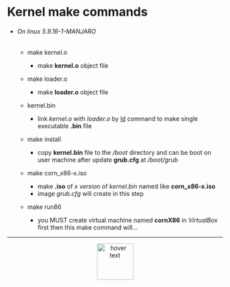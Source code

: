 #   Kernel make commands
- ###### On linux 5.9.16-1-MANJARO
    -   make kernel.o
        -   make **kernel.o** object file

    -   make loader.o
        -   make **loader.o** object file

    -   kernel.bin
        -   link *kernel.o* with *loader.o* by [ld](https://man7.org/linux/man-pages/man1/ld.1.html) command to make single executable **.bin** file

    -   make install
        -   copy **kernel.bin** file to the */boot* directory and can be boot on user machine after update **grub.cfg** at */boot/grub*

    -   make corn_x86-x.iso
        -   make **.iso** of *x version*  of *kernel.bin* named like **corn_x86-x.iso**
        -   image *grub.cfg* will create in this step

    -   make run86
        -   you MUST create virtual machine named **cornX86** in *VirtualBox* first then this make command will...


___
<div>
<div align="center">
  <img src="https://www.gnu.org/graphics/gplv3-127x51.png" width="85" title="hover text">
</div>
</div>